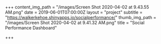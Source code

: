 +++
content_img_path = "/images/Screen Shot 2020-04-02 at 9.43.55 AM.png"
date = 2019-06-01T07:00:00Z
layout = "project"
subtitle = "https://walkerkehoe.shinyapps.io/socialperformance/"
thumb_img_path = "/images/Screen Shot 2020-04-02 at 9.41.32 AM.png"
title = "Social Performance Dashboard"

+++
